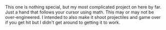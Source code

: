 This one is nothing special, but my most complicated project on here by far. Just a hand that follows your cursor using math. This may or may not be over-engineered. I intended to also make it shoot projectiles and game over if you get hit but I didn't get around to getting it to work.
